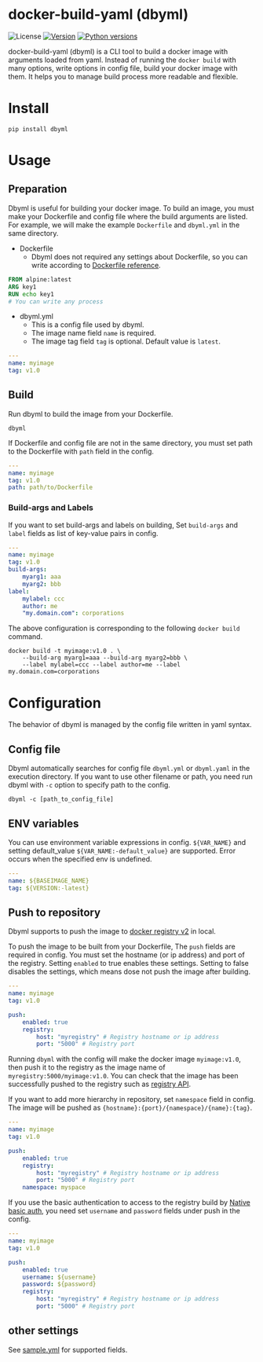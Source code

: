 # docker-build-yaml (dbyml)

![License](https://img.shields.io/github/license/git-ogawa/dbyml)
[![Version](https://img.shields.io/pypi/v/dbyml)](https://pypi.python.org/pypi/dbyml/)
[![Python versions](https://img.shields.io/pypi/pyversions/dbyml)](https://pypi.python.org/pypi/dbyml/)


docker-build-yaml (dbyml) is a CLI tool to build a docker image with arguments loaded from yaml. Instead of running the `docker build` with many options, write options in config file, build your docker image with them. It helps you to manage build process more readable and flexible.

# Install 
```
pip install dbyml
```

# Usage

## Preparation
Dbyml is useful for building your docker image. To build an image, you must make your Dockerfile and config file where the build arguments are listed. For example, we will make the example `Dockerfile` and `dbyml.yml` in the same directory.

- Dockerfile
    - Dbyml does not required any settings about Dockerfile, so you can write according to [Dockerfile reference](https://docs.docker.com/engine/reference/builder/).

```Dockerfile
FROM alpine:latest
ARG key1
RUN echo key1
# You can write any process
```

- dbyml.yml
    - This is a config file used by dbyml.
    - The image name field `name` is required. 
    - The image tag field `tag` is optional. Default value is `latest`.
```yaml
---
name: myimage
tag: v1.0
```


## Build 
Run dbyml to build the image from your Dockerfile. 

```
dbyml 
```

If Dockerfile and config file are not in the same directory, you must set path to the Dockerfile with `path` field in the config.
```yaml
---
name: myimage
tag: v1.0
path: path/to/Dockerfile
```

### Build-args and Labels
If you want to set build-args and labels on building, Set `build-args` and `label` fields as list of key-value pairs in config.

```yaml
---
name: myimage
tag: v1.0
build-args:
    myarg1: aaa
    myarg2: bbb
label:
    mylabel: ccc
    author: me
    "my.domain.com": corporations
```

The above configuration is corresponding to the following `docker build` command.
```
docker build -t myimage:v1.0 . \
    --build-arg myarg1=aaa --build-arg myarg2=bbb \
    --label mylabel=ccc --label author=me --label my.domain.com=corporations
```

# Configuration
The behavior of dbyml is managed by the config file written in yaml syntax. 
## Config file
Dbyml automatically searches for config file `dbyml.yml` or `dbyml.yaml` in the execution directory. If you want to use other filename or path, you need run dbyml with `-c` option to specify path to the config.

```
dbyml -c [path_to_config_file]
```

## ENV variables
You can use environment variable expressions in config. `${VAR_NAME}` and setting default_value `${VAR_NAME:-default_value}` are supported. Error occurs when the specified env is undefined.

```yaml
---
name: ${BASEIMAGE_NAME}
tag: ${VERSION:-latest}
```

## Push to repository
Dbyml supports to push the image to [docker registry v2](https://hub.docker.com/_/registry) in local. 


To push the image to be built from your Dockerfile, The `push` fields are required in config. You must set the hostname (or ip address) and port of the registry. Setting `enabled` to true enables these settings. Setting to false disables the settings, which means dose not push the image after building.

```yaml
---
name: myimage
tag: v1.0

push:
    enabled: true
    registry:
        host: "myregistry" # Registry hostname or ip address 
        port: "5000" # Registry port
```

Running `dbyml` with the config will make the docker image `myimage:v1.0`, then push it to the registry as the image name of `myregistry:5000/myimage:v1.0`.
You can check that the image has been successfully pushed to the registry such as [registry API](https://docs.docker.com/registry/spec/api/).


If you want to add more hierarchy in repository, set `namespace` field in config. The image will be pushed as `{hostname}:{port}/{namespace}/{name}:{tag}`.

```yaml
---
name: myimage
tag: v1.0

push:
    enabled: true
    registry:
        host: "myregistry" # Registry hostname or ip address 
        port: "5000" # Registry port
    namespace: myspace
```


If you use the basic authentication to access to the registry build by [Native basic auth](20ce6d8ea24dc425342a13cc06b6afed58e71419), you need set `username` and `password` fields under push in the config. 

```yaml
---
name: myimage
tag: v1.0

push:
    enabled: true
    username: ${username}
    password: ${password}
    registry:
        host: "myregistry" # Registry hostname or ip address 
        port: "5000" # Registry port
```

## other settings
See [sample.yml](sample/sample.yml) for supported fields.
